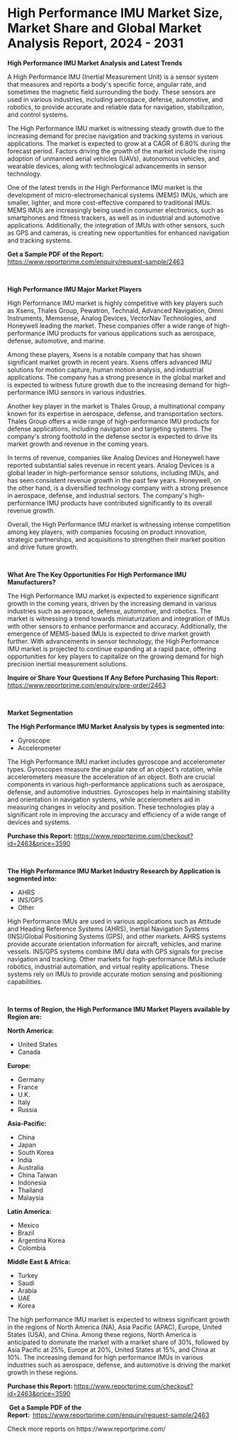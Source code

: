 <p><h1>High Performance IMU Market Size, Market Share and Global Market Analysis Report, 2024 - 2031</h1></p><p><strong>High Performance IMU Market Analysis and Latest Trends</strong></p>
<p><p>A High Performance IMU (Inertial Measurement Unit) is a sensor system that measures and reports a body's specific force, angular rate, and sometimes the magnetic field surrounding the body. These sensors are used in various industries, including aerospace, defense, automotive, and robotics, to provide accurate and reliable data for navigation, stabilization, and control systems.</p><p>The High Performance IMU market is witnessing steady growth due to the increasing demand for precise navigation and tracking systems in various applications. The market is expected to grow at a CAGR of 6.80% during the forecast period. Factors driving the growth of the market include the rising adoption of unmanned aerial vehicles (UAVs), autonomous vehicles, and wearable devices, along with technological advancements in sensor technology.</p><p>One of the latest trends in the High Performance IMU market is the development of micro-electromechanical systems (MEMS) IMUs, which are smaller, lighter, and more cost-effective compared to traditional IMUs. MEMS IMUs are increasingly being used in consumer electronics, such as smartphones and fitness trackers, as well as in industrial and automotive applications. Additionally, the integration of IMUs with other sensors, such as GPS and cameras, is creating new opportunities for enhanced navigation and tracking systems.</p></p>
<p><strong>Get a Sample PDF of the Report:&nbsp;</strong> <a href="https://www.reportprime.com/enquiry/request-sample/2463">https://www.reportprime.com/enquiry/request-sample/2463</a></p>
<p>&nbsp;</p>
<p><strong>High Performance IMU Major Market Players</strong></p>
<p><p>High Performance IMU market is highly competitive with key players such as Xsens, Thales Group, Pewatron, Technaid, Advanced Navigation, Omni Instruments, Memsense, Analog Devices, VectorNav Technologies, and Honeywell leading the market. These companies offer a wide range of high-performance IMU products for various applications such as aerospace, defense, automotive, and marine.</p><p>Among these players, Xsens is a notable company that has shown significant market growth in recent years. Xsens offers advanced IMU solutions for motion capture, human motion analysis, and industrial applications. The company has a strong presence in the global market and is expected to witness future growth due to the increasing demand for high-performance IMU sensors in various industries.</p><p>Another key player in the market is Thales Group, a multinational company known for its expertise in aerospace, defense, and transportation sectors. Thales Group offers a wide range of high-performance IMU products for defense applications, including navigation and targeting systems. The company's strong foothold in the defense sector is expected to drive its market growth and revenue in the coming years.</p><p>In terms of revenue, companies like Analog Devices and Honeywell have reported substantial sales revenue in recent years. Analog Devices is a global leader in high-performance sensor solutions, including IMUs, and has seen consistent revenue growth in the past few years. Honeywell, on the other hand, is a diversified technology company with a strong presence in aerospace, defense, and industrial sectors. The company's high-performance IMU products have contributed significantly to its overall revenue growth.</p><p>Overall, the High Performance IMU market is witnessing intense competition among key players, with companies focusing on product innovation, strategic partnerships, and acquisitions to strengthen their market position and drive future growth.</p></p>
<p>&nbsp;</p>
<p><strong>What Are The Key Opportunities For High Performance IMU Manufacturers?</strong></p>
<p><p>The High Performance IMU market is expected to experience significant growth in the coming years, driven by the increasing demand in various industries such as aerospace, defense, automotive, and robotics. The market is witnessing a trend towards miniaturization and integration of IMUs with other sensors to enhance performance and accuracy. Additionally, the emergence of MEMS-based IMUs is expected to drive market growth further. With advancements in sensor technology, the High Performance IMU market is projected to continue expanding at a rapid pace, offering opportunities for key players to capitalize on the growing demand for high precision inertial measurement solutions.</p></p>
<p><strong>Inquire or Share Your Questions If Any Before Purchasing This Report:</strong> <a href="https://www.reportprime.com/enquiry/pre-order/2463">https://www.reportprime.com/enquiry/pre-order/2463</a></p>
<p>&nbsp;</p>
<p><strong>Market Segmentation</strong></p>
<p><strong>The High Performance IMU Market Analysis by types is segmented into:</strong></p>
<p><ul><li>Gyroscope</li><li>Accelerometer</li></ul></p>
<p><p>The High Performance IMU market includes gyroscope and accelerometer types. Gyroscopes measure the angular rate of an object's rotation, while accelerometers measure the acceleration of an object. Both are crucial components in various high-performance applications such as aerospace, defense, and automotive industries. Gyroscopes help in maintaining stability and orientation in navigation systems, while accelerometers aid in measuring changes in velocity and position. These technologies play a significant role in improving the accuracy and efficiency of a wide range of devices and systems.</p></p>
<p><strong>Purchase this Report:&nbsp;</strong><a href="https://www.reportprime.com/checkout?id=2463&price=3590">https://www.reportprime.com/checkout?id=2463&price=3590</a></p>
<p>&nbsp;</p>
<p><strong>The High Performance IMU Market Industry Research by Application is segmented into:</strong></p>
<p><ul><li>AHRS</li><li>INS/GPS</li><li>Other</li></ul></p>
<p><p>High Performance IMUs are used in various applications such as Attitude and Heading Reference Systems (AHRS), Inertial Navigation Systems (INS)/Global Positioning Systems (GPS), and other markets. AHRS systems provide accurate orientation information for aircraft, vehicles, and marine vessels. INS/GPS systems combine IMU data with GPS signals for precise navigation and tracking. Other markets for high-performance IMUs include robotics, industrial automation, and virtual reality applications. These systems rely on IMUs to provide accurate motion sensing and positioning capabilities.</p></p>
<p>&nbsp;</p>
<p><strong>In terms of Region, the High Performance IMU Market Players available by Region are:</strong></p>
<p>
    <p> <strong> North America: </strong>
        <ul>
            <li>United States</li>
            <li>Canada</li>
        </ul>
        </p> 
    <p> <strong> Europe: </strong>
        <ul>
            <li>Germany</li>
            <li>France</li>
            <li>U.K.</li>
            <li>Italy</li>
            <li>Russia</li>
        </ul>
        </p> 
    <p> <strong> Asia-Pacific: </strong>
        <ul>
            <li>China</li>
            <li>Japan</li>
            <li>South Korea</li>
            <li>India</li>
            <li>Australia</li>
            <li>China Taiwan</li>
            <li>Indonesia</li>
            <li>Thailand</li>
            <li>Malaysia</li>
        </ul>
        </p> 
    <p> <strong> Latin America: </strong>
        <ul>
            <li>Mexico</li>
            <li>Brazil</li>
            <li>Argentina Korea</li>
            <li>Colombia</li>
        </ul>
        </p> 
    <p> <strong> Middle East & Africa: </strong>
        <ul>
            <li>Turkey</li>
            <li>Saudi</li>
            <li>Arabia</li>
            <li>UAE</li>
            <li>Korea</li>
        </ul>
    </p>
    </p>
<p><p>The high performance IMU market is expected to witness significant growth in the regions of North America (NA), Asia Pacific (APAC), Europe, United States (USA), and China. Among these regions, North America is anticipated to dominate the market with a market share of 30%, followed by Asia Pacific at 25%, Europe at 20%, United States at 15%, and China at 10%. The increasing demand for high performance IMUs in various industries such as aerospace, defense, and automotive is driving the market growth in these regions.</p></p>
<p><strong>Purchase this Report: </strong><a href="https://www.reportprime.com/checkout?id=2463&price=3590">https://www.reportprime.com/checkout?id=2463&price=3590</a></p>
<p>&nbsp;<strong>Get a Sample PDF of the Report:&nbsp;&nbsp;</strong><a href="https://www.reportprime.com/enquiry/request-sample/2463">https://www.reportprime.com/enquiry/request-sample/2463</a></p>
<p><strong></strong></p>
<p>Check more reports on https://www.reportprime.com/</p>